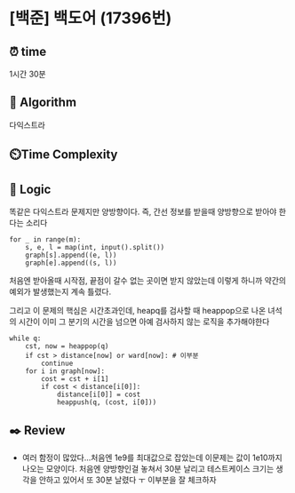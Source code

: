 # [백준] 백도어 (17396번)

## ⏰ **time**

1시간 30분

## :pushpin: **Algorithm**

다익스트라

## ⏲️**Time Complexity**

## :round_pushpin: **Logic**

똑같은 다익스트라 문제지만 양방향이다. 즉, 간선 정보를 받을때 양방향으로 받아야 한다는 소리다

```
for _ in range(m):
	s, e, l = map(int, input().split())
	graph[s].append((e, l))
	graph[e].append((s, l))
```

처음엔 받아올때 시작점, 끝점이 갈수 없는 곳이면 받지 않았는데 이렇게 하니까 약간의 예외가 발생했는지 계속 틀렸다.

그리고 이 문제의 핵심은 시간초과인데, heapq를 검사할 때 heappop으로 나온 녀석의 시간이 이미 그 분기의 시간을 넘으면 아예 검사하지 않는 로직을 추가해야한다

```
while q:
	cst, now = heappop(q)
	if cst > distance[now] or ward[now]: # 이부분
		continue
	for i in graph[now]:
		cost = cst + i[1]
		if cost < distance[i[0]]:
			distance[i[0]] = cost
			heappush(q, (cost, i[0]))
```

## :black_nib: **Review**

- 여러 함정이 많았다...처음엔 1e9를 최대값으로 잡았는데 이문제는 값이 1e10까지 나오는 모양이다.
  처음엔 양방향인걸 놓쳐서 30분 날리고 테스트케이스 크기는 생각을 안하고 있어서 또 30분 날렸다 ㅜ 이부분을 잘 체크하자

